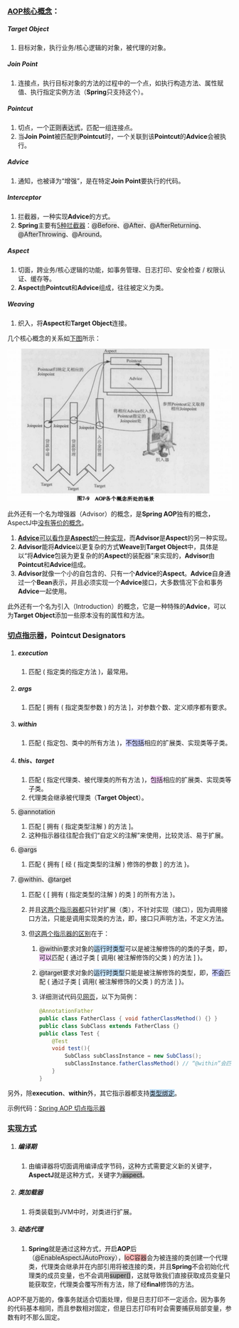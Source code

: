 ### [AOP核心概念](https://www.jianshu.com/p/a21256903fdd)：

##### Target Object

1. 目标对象，执行业务/核心逻辑的对象，被代理的对象。

##### Join Point

1. 连接点，执行目标对象的方法的过程中的一个点，如执行构造方法、属性赋值、执行指定实例方法（**Spring**只支持这个）。

##### Pointcut

1. 切点，一个<span style=background:#e6e6e6>正则表达式</span>，匹配一组连接点。
2. 当**Join Point**被匹配到**Pointcut**时，一个关联到该**Pointcut**的**Advice**会被执行。

##### Advice

1. 通知，也被译为“增强”，是在特定**Join Point**要执行的代码。

##### Interceptor

1. 拦截器，一种实现**Advice**的方式。
2. **Spring**主要有[5种拦截器](https://docs.spring.io/spring-framework/docs/current/reference/html/core.html#aop-introduction-defn)：<span style=background:#e6e6e6>@Before</span>、<span style=background:#e6e6e6>@After</span>、<span style=background:#e6e6e6>@AfterReturning</span>、<span style=background:#e6e6e6>@AfterThrowing</span>、<span style=background:#e6e6e6>@Around</span>。

##### Aspect

1. 切面，跨业务/核心逻辑的功能，如事务管理、日志打印、安全检查 / 权限认证、缓存等。
2. **Aspect**由**Pointcut**和**Advice**组成，往往被定义为类。

##### Weaving

1. 织入，将**Aspect**和**Target Object**连接。

几个核心概念的关系如[下图](https://blog.csdn.net/q982151756/article/details/80513340)所示：

![](../images/5/aspect-oriented-programming.png)

此外还有一个名为增强器（Advisor）的概念，是**Spring AOP**独有的概念，AspectJ中[没有等价的概念](https://docs.spring.io/spring-framework/docs/current/reference/html/core.html#aop-schema-advisors)。

1. [**Advice**可以看作是**Aspect**的一种实现](https://blog.csdn.net/j080624/article/details/53996875)，而**Advisor**是**Aspect**的另一种实现。
2. **Advisor**能将**Advice**以更复杂的方式**Weave**到**Target Object**中，具体是以“将**Advice**包装为更复杂的的**Aspect**的装配器”来实现的，**Advisor**由**Pointcut**和**Advice**组成。
3. **Advisor**就像一个小的自包含的、只有一个**Advice**的**Aspect**。**Advice**自身通过一个**Bean**表示，并且必须实现一个**Advice**接口，大多数情况下会和事务**Advice**一起使用。

此外还有一个名为引入（Introduction）的概念，它是一种特殊的**Advice**，可以为**Target Object**添加一些原本没有的属性和方法。



### [切点指示器](https://docs.spring.io/spring-framework/docs/current/reference/html/core.html#aop-ataspectj)，Pointcut Designators

1. ##### execution

   1. 匹配 ( 指定类的指定方法 )，最常用。

2. ##### args

   1. 匹配 [ 拥有 ( 指定类型参数 ) 的方法 ]，对参数个数、定义顺序都有要求。

3. ##### within

   1. 匹配 ( 指定包、类中的所有方法 )，<span style=background:#c9ccff>不包括</span>相应的扩展类、实现类等子类。

4. ##### this、target

   1. 匹配 ( 指定代理类、被代理类的所有方法 )，<span style=background:#f8d2ff>包括</span>相应的扩展类、实现类等子类。
   2. 代理类会继承被代理类（**Target Object**）。

5. <span style=background:#e6e6e6>@annotation</span>

   1. 匹配 [ 拥有 ( 指定类型注解 ) 的方法 ]。
   2. 这种指示器往往配合我们“自定义的注解”来使用，比较灵活、易于扩展。

6. <span style=background:#e6e6e6>@args</span>

   1. 匹配 { 拥有 [ 经 ( 指定类型的注解 ) 修饰的参数 ] 的方法 }。

7. <span style=background:#e6e6e6>@within</span>、<span style=background:#e6e6e6>@target</span>

   1. 匹配 { [ 拥有 ( 指定类型的注解 ) 的类 ] 的所有方法 }。

   2. 并且[这两个指示器都](https://endwas.cn/blog/75)只针对扩展（类），不针对实现（接口），因为调用接口方法，只能是调用实现类的方法，即，接口只声明方法，不定义方法。

   3. 但[这两个指示器的区别](https://blog.csdn.net/demon7552003/article/details/97601209)在于：

      1. <span style=background:#e6e6e6>@within</span>要求对象的<span style=background:#c2e2ff>运行时类型</span>可以是被注解修饰的的类的子类，即，<span style=background:#f8d2ff>可以</span>匹配 { 通过子类 [ 调用( 被注解修饰的父类 ) 的方法 ] }。

      2. <span style=background:#e6e6e6>@target</span>要求对象的<span style=background:#c2e2ff>运行时类型</span>只能是被注解修饰的类型，即，<span style=background:#c9ccff>不会</span>匹配 { 通过子类 [ 调用( 被注解修饰的父类 ) 的方法 ] }。

      3. 详细测试代码见[网页](https://github.com/LeanLeeOne/example/blob/master/src/test/java/com/leanlee/example/AOPApplicationTests.java)，以下为简例：

         ```java
         @AnnotationFather
         public class FatherClass { void fatherClassMethod() {} }
         public class SubClass extends FatherClass {}
         public class Test {    
             @Test
             void test(){
                 SubClass subClassInstance = new SubClass();
                 subClassInstance.fatherClassMethod() // “@within”会匹配“@AnnotationFather”，但“@target”不会匹配“@AnnotationFather”。
             }
         }
         ```

另外，除**execution**、**within**外，其它指示器都支持[<span style=background:#c2e2ff>类型绑定</span>](https://docs.spring.io/spring-framework/docs/current/reference/html/core.html#aop-ataspectj-advice-params-passing)。

示例代码：[Spring AOP 切点指示器](https://www.jianshu.com/p/f26850aa32f0)



### [实现方式](https://www.liaoxuefeng.com/wiki/1252599548343744/1266265125480448)

1. ##### 编译期

   1. 由编译器将切面调用编译成字节码，这种方式需要定义新的关键字，**AspectJ**就是这种方式，关键字为<span style=background:#b3b3b3>aspect</span>。

2. ##### 类加载器

   1. 将类装载到JVM中时，对类进行扩展。

3. ##### 动态代理

   1. **Spring**就是通过这种方式，开启**AOP**后（<span style=background:#e6e6e6>@EnableAspectJAutoProxy</span>），<span style=background:#ffb8b8>IoC容器</span>会为被连接的类创建一个代理类，代理类会继承并在内部引用将被连接的类，并且**Spring**不会初始化代理类的成员变量，也不会调用<span style=background:#b3b3b3>super()</span>，这就导致我们直接获取成员变量只能获取空，代理类会覆写所有方法，除了经**final**修饰的方法。

AOP不是万能的，像事务就适合切面处理，但是日志打印不一定适合。因为事务的代码基本相同，而且参数相对固定，但是日志打印有时会需要捕获局部变量，参数有时不那么固定。

